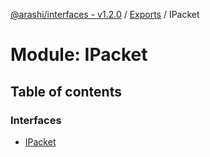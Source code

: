 [@arashi/interfaces - v1.2.0](../README.md) / [Exports](../modules.md) / IPacket

# Module: IPacket

## Table of contents

### Interfaces

- [IPacket](../interfaces/IPacket.IPacket-1.md)
